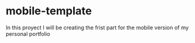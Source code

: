 # mobile-template
In this proyect I will be creating the frist part  for the mobile version of my personal portfolio 
